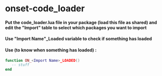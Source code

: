 # onset-code_loader
#### Put the code_loader.lua file in your package (load this file as shared) and edit the "Import" table to select which packages you want to import
#### Use "Import Name"_Loaded variable to check if something has loaded
#### Use (to know when something has loaded) : 
```lua
function ON_<Import Name>_LOADED()
   -- stuff
end
```